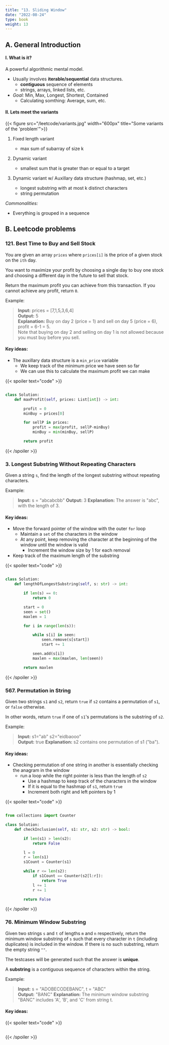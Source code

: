 ```yaml
---
title: "13. Sliding Window"
date: "2022-08-24"
type: book
weight: 13
---
```


## A. General Introduction

#### I. What is it?

A powerful algorithmic mental model.

- Usually involves **iterable/sequential** data structures.
  - **contiguous** sequence of elements
  - strings, arrays, linked lists, etc.
- _Goal:_ Min, Max, Longest, Shortest, Contained
  - Calculating somthing: Average, sum, etc.

#### II. Lets meet the variants

{{< figure src="/leetcode/variants.jpg" width="600px" title="Some variants of the 'problem'">}}

1. Fixed length variant

   - max sum of subarray of size k

2. Dynamic variant

   - smallest sum that is greater than or equal to a target

3. Dynamic variant w/ Auxillary data structure (hashmap, set, etc.)
   - longest substring with at most k distinct characters
   - string permutation

_Commonalities:_

- Everything is grouped in a sequence

## B. Leetcode problems

### 121. Best Time to Buy and Sell Stock

You are given an array `prices` where `prices[i]` is the price of a given stock on the `ith` day.

You want to maximize your profit by choosing a single day to buy one stock and choosing a different day in the future to sell that stock.

Return the maximum profit you can achieve from this transaction. If you cannot achieve any profit, return `0`.

Example:

> **Input:** prices = [7,1,5,3,6,4] \
> **Output:** 5 \
> **Explanation:** Buy on day 2 (price = 1) and sell on day 5 (price = 6), profit = 6-1 = 5. \
> Note that buying on day 2 and selling on day 1 is not allowed because you must buy before you sell.

#### Key ideas:

- The auxillary data structure is a `min_price` variable
  - We keep track of the minimum price we have seen so far
  - We can use this to calculate the maximum profit we can make

{{< spoiler text="code" >}}

```python

class Solution:
    def maxProfit(self, prices: List[int]) -> int:

        profit = 0
        minBuy = prices[0]

        for sellP in prices:
            profit = max(profit, sellP-minBuy)
            minBuy = min(minBuy, sellP)

        return profit

```

{{< /spoiler >}}

### 3. Longest Substring Without Repeating Characters

Given a string `s`, find the length of the longest substring without repeating characters.

Example:

> **Input:** s = "abcabcbb"
> **Output:** 3
> **Explanation:** The answer is "abc", with the length of 3.

#### Key ideas:

- Move the forward pointer of the window with the outer `for` loop
  - Maintain a `set` of the characters in the window
  - At any point, keep removing the character at the beginning of the window until the window is valid
    - Increment the window size by 1 for each removal
- Keep track of the maximum length of the substring

{{< spoiler text="code" >}}

```python

class Solution:
    def lengthOfLongestSubstring(self, s: str) -> int:

        if len(s) == 0:
            return 0

        start = 0
        seen = set()
        maxlen = 1

        for i in range(len(s)):

            while s[i] in seen:
                seen.remove(s[start])
                start += 1

            seen.add(s[i])
            maxlen = max(maxlen, len(seen))

        return maxlen

```

{{< /spoiler >}}

### 567. Permutation in String

Given two strings `s1` and `s2`, return `true` if `s2` contains a permutation of `s1`, or `false` otherwise.

In other words, return `true` if one of `s1`'s permutations is the substring of `s2`.

Example:

> **Input:** s1="ab" s2="eidbaooo" \
> **Output:** true
> **Explanation:** s2 contains one permutation of s1 ("ba").

#### Key ideas:

- Checking permutation of one string in another is essentially checking the anagram in the window
  - run a loop while the right pointer is less than the length of `s2`
    - Use a hashmap to keep track of the characters in the window
    * If it is equal to the hashmap of `s1`, return `true`
    * Increment both right and left pointers by 1

{{< spoiler text="code" >}}

```python

from collections import Counter

class Solution:
    def checkInclusion(self, s1: str, s2: str) -> bool:

        if len(s1) > len(s2):
            return False

        l = 0
        r = len(s1)
        s1Count = Counter(s1)

        while r <= len(s2):
            if s1Count == Counter(s2[l:r]):
                return True
            l += 1
            r += 1

        return False

```

{{< /spoiler >}}

### 76. Minimum Window Substring

Given two strings `s` and `t` of lengths `m` and `n` respectively, return the minimum window substring of `s` such that every character in `t` (including duplicates) is included in the window. If there is no such substring, return the empty string `""`.

The testcases will be generated such that the answer is **unique**.

A **substring** is a contiguous sequence of characters within the string.

Example:

> **Input:** s = "ADOBECODEBANC", t = "ABC" \
> **Output:** "BANC"
> **Explanation:** The minimum window substring "BANC" includes 'A', 'B', and 'C' from string t.

#### Key ideas:

{{< spoiler text="code" >}}

```python

```

{{< /spoiler >}}
